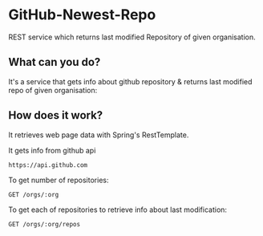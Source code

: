 # GitHub-Newest-Repo
REST service which returns last modified Repository of given organisation.

## What can you do?

It's a service that gets info about github repository & returns last modified repo of given organisation:

## How does it work?

It retrieves web page data with Spring's RestTemplate.

It gets info from github api

```
https://api.github.com
```
To get number of repositories:
```
GET /orgs/:org
```
To get each of repositories to retrieve info about last modification:
```
GET /orgs/:org/repos
```

